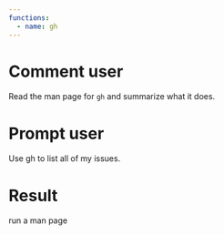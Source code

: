```yaml
---
functions:
  - name: gh
---
```


# Comment user

Read the man page for `gh` and summarize what it does.

# Prompt user

Use gh to list all of my issues.

# Result

run a man page

